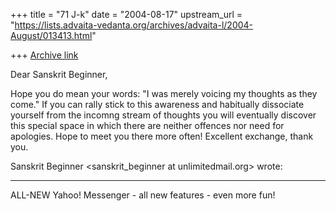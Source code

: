 +++
title = "71 J-k"
date = "2004-08-17"
upstream_url = "https://lists.advaita-vedanta.org/archives/advaita-l/2004-August/013413.html"

+++
[Archive link](https://lists.advaita-vedanta.org/archives/advaita-l/2004-August/013413.html)

Dear Sanskrit Beginner,

Hope you do mean your words: "I was merely voicing my thoughts as they come."  If you can rally stick to this awareness and habitually dissociate yourself from the incomng stream of thoughts you will eventually discover this special space in which there are neither offences nor need for apologies. Hope to meet you there more often!  Excellent exchange, thank you.

Sanskrit Beginner <sanskrit_beginner at unlimitedmail.org> wrote:




---------------------------------
 ALL-NEW Yahoo! Messenger - all new features - even more fun!  

